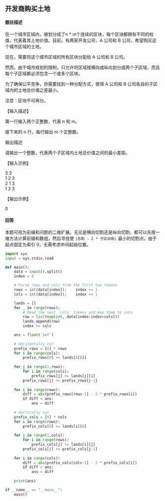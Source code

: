 ## 开发商购买土地

#### 题目描述

在一个城市区域内，被划分成了n * m个连续的区块，每个区块都拥有不同的权值，代表着其土地价值。目前，有两家开发公司，A 公司和 B 公司，希望购买这个城市区域的土地。

现在，需要将这个城市区域的所有区块分配给 A 公司和 B 公司。

然而，由于城市规划的限制，只允许将区域按横向或纵向划分成两个子区域，而且每个子区域都必须包含一个或多个区块。

为了确保公平竞争，你需要找到一种分配方式，使得 A 公司和 B 公司各自的子区域内的土地总价值之差最小。

注意：区块不可再分。

【输入描述】

第一行输入两个正整数，代表 n 和 m。

接下来的 n 行，每行输出 m 个正整数。

输出描述

请输出一个整数，代表两个子区域内土地总价值之间的最小差距。

【输入示例】

3 3 \
1 2 3 \
2 1 3 \
1 2 3

【输出示例】

0

#### 回答
本题可视为前缀和问题的二维扩展。无论是横向切割还是纵向切割，都可以先按一维方法计算前缀和数组，然后寻找使 `|总和 - 2 * 子区间和|` 最小的切割点。由于起点固定为索引 0，无需考虑中间起始位置。



```python
import sys
input = sys.stdin.read

def main():
    data = input().split()
    index = 0

    # Parse rows and cols from the first two tokens
    rows = int(data[index]);    index += 1
    cols = int(data[index]);    index += 1

    lands = []
    for _ in range(rows):
        # Read the next `cols` tokens and map them to ints
        row = list(map(int, data[index:index+cols]))
        lands.append(row)
        index += cols

    ans = float('inf')
    
    # Horizontally cut
    prefix_rows = [0] * rows
    for i in range(cols):
        prefix_rows[0] += lands[0][i]
    
    for j in range(1,rows):
        for i in range(cols):
            prefix_rows[j] += lands[j][i]
        prefix_rows[j] += prefix_rows[j-1]
    
    for i in range(rows):
        diff = abs(prefix_rows[rows-1] - 2 * prefix_rows[i])
        if diff < ans:
            ans = diff
        
    # Vertically cut
    prefix_cols = [0] * cols
    for i in range(rows):
        prefix_cols[0] += lands[i][0]
    
    for j in range(1,cols):
        for i in range(rows):
            prefix_cols[j] += lands[i][j]
        prefix_cols[j] += prefix_cols[j-1]
    
    for i in range(cols):
        diff = abs(prefix_cols[cols-1] - 2 * prefix_cols[i])
        if diff < ans:
            ans = diff
    
    print(ans)

if __name__ == "__main__":
    main()

```
